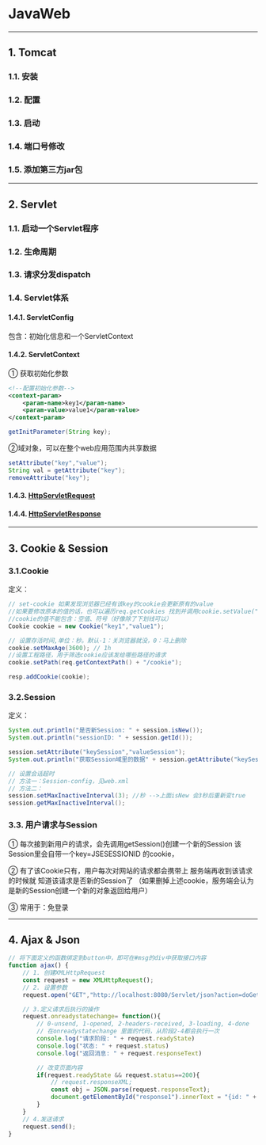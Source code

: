# JavaWeb

----------------------------
## 1. Tomcat
### 1.1. 安装

### 1.2. 配置

### 1.3. 启动

### 1.4. 端口号修改

### 1.5. 添加第三方jar包

----------------------
## 2. Servlet
### 1.1. 启动一个Servlet程序

### 1.2. 生命周期

### 1.3. 请求分发dispatch

### 1.4. Servlet体系

#### 1.4.1. ServletConfig

包含：初始化信息和一个ServletContext

#### 1.4.2. ServletContext
① 获取初始化参数
```xml
<!--配置初始化参数-->
<context-param>
    <param-name>key1</param-name>
    <param-value>value1</param-value>
</context-param>
```
```java
getInitParameter(String key);
```
②域对象，可以在整个web应用范围内共享数据
```java
setAttribute("key","value");
String val = getAttribute("key");
removeAttribute("key");  
```
#### 1.4.3. [HttpServletRequest](https://blog.csdn.net/qq_34666857/article/details/104677407?ops_request_misc=%257B%2522request%255Fid%2522%253A%2522164867561216782092936924%2522%252C%2522scm%2522%253A%252220140713.130102334..%2522%257D&request_id=164867561216782092936924&biz_id=0&utm_medium=distribute.pc_search_result.none-task-blog-2~all~top_positive~default-1-104677407.142^v5^pc_search_result_control_group,143^v6^control&utm_term=HttpServletRequest&spm=1018.2226.3001.4187)

#### 1.4.4. [HttpServletResponse](https://blog.csdn.net/qq_34666857/article/details/104838171?ops_request_misc=%257B%2522request%255Fid%2522%253A%2522164867614716782248568547%2522%252C%2522scm%2522%253A%252220140713.130102334..%2522%257D&request_id=164867614716782248568547&biz_id=0&utm_medium=distribute.pc_search_result.none-task-blog-2~all~top_positive~default-1-104838171.142^v5^pc_search_result_control_group,143^v6^control&utm_term=HttpServletResponse&spm=1018.2226.3001.4187)

----------------------------
## 3. Cookie & Session

### 3.1.Cookie
定义：
```java
// set-cookie 如果发现浏览器已经有该key的cookie会更新原有的value
//如果要修改原本的值的话，也可以遍历req.getCookies 找到并调用cookie.setValue("newValue1")
//cookie的值不能包含：空值、符号（好像除了下划线可以）
Cookie cookie = new Cookie("key1","value1");

// 设置存活时间,单位：秒。默认-1：关浏览器就没，0：马上删除
cookie.setMaxAge(3600); // 1h
//设置工程路径，用于筛选cookie应该发给哪些路径的请求
cookie.setPath(req.getContextPath() + "/cookie");

resp.addCookie(cookie);
```
### 3.2.Session
定义：
```java
System.out.println("是否新Session: " + session.isNew());
System.out.println("sessionID: " + session.getId());

session.setAttribute("keySession","valueSession");
System.out.println("获取Session域里的数据" + session.getAttribute("keySession"));

// 设置会话超时
// 方法一：Session-config，见web.xml
// 方法二：
session.setMaxInactiveInterval(3); //秒 -->上面isNew 会3秒后重新变true
session.getMaxInactiveInterval();
```
### 3.3. 用户请求与Session
① 每次接到新用户的请求，会先调用getSession()创建一个新的Session
   该Session里会自带一个key=JSESESSIONID 的cookie，

② 有了该Cookie只有，用户每次对网站的请求都会携带上
   服务端再收到该请求的时候就 知道该请求是否新的Session了
  （如果删掉上述cookie，服务端会认为是新的Session创建一个新的对象返回给用户）

③ 常用于：免登录

----------------------------
## 4. Ajax & Json

```javascript
// 将下面定义的函数绑定到button中，即可在#msg的div中获取接口内容
function ajax() {
    // 1. 创建XMLHttpRequest
    const request = new XMLHttpRequest();
    // 2. 设置参数
    request.open("GET","http://localhost:8080/Servlet/json?action=doGet",true);//是否异步

    // 3.定义请求后执行的操作
    request.onreadystatechange= function(){
        // 0-unsend, 1-opened, 2-headers-received, 3-loading, 4-done
        // 在onreadystatechange 里面的代码，从阶段2-4都会执行一次
        console.log("请求阶段: " + request.readyState)
        console.log("状态: " + request.status)
        console.log("返回消息: " + request.responseText)

        // 改变页面内容
        if(request.readyState && request.status==200){
            // request.responseXML;
            const obj = JSON.parse(request.responseText);
            document.getElementById("response1").innerText = "{id: " + obj.id + ",name:" + obj.name + "}";
        }
    }
    // 4.发送请求
    request.send();
}
```